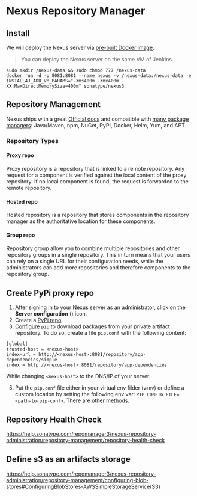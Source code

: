 # Nexus Repository Manager

## Install

We will deploy the Nexus server via [pre-built Docker image](https://hub.docker.com/r/sonatype/nexus3/).

> You can deploy the Nexus server on the same VM of Jenkins.

```shell
sudo mkdir /nexus-data && sudo chmod 777 /nexus-data
docker run -d -p 8081:8081 --name nexus -v /nexus-data:/nexus-data -e INSTALL4J_ADD_VM_PARAMS="-Xms400m -Xmx400m -XX:MaxDirectMemorySize=400m" sonatype/nexus3
```

## Repository Management

Nexus ships with a great [Official docs](https://help.sonatype.com/repomanager3/nexus-repository-administration/repository-management) and compatible with [many package managers](https://help.sonatype.com/repomanager3/nexus-repository-administration/formats): Java/Maven, npm, NuGet, PyPI, Docker, Helm, Yum, and APT.

### Repository Types

#### Proxy repo

Proxy repository is a repository that is linked to a remote repository. Any request for a component is verified against the local content of the proxy repository. If no local component is found, the request is forwarded to the remote repository.

#### Hosted repo

Hosted repository is a repository that stores components in the repository manager as the authoritative location for these components.

#### Group repo

Repository group allow you to combine multiple repositories and other repository groups in a single repository.
This in turn means that your users can rely on a single URL for their configuration needs, while the administrators can add more repositories and therefore components to the repository group.


## Create PyPi proxy repo

1. After signing in to your Nexus server as an administrator, click on the **Server configuration** (<i class="fa fa-gear"></i>) icon.
2. Create a [PyPi repo](https://help.sonatype.com/repomanager3/nexus-repository-administration/formats/pypi-repositories).
3. [Configure](https://help.sonatype.com/repomanager3/nexus-repository-administration/formats/pypi-repositories#PyPIRepositories-Download,searchandinstallpackagesusingpip) `pip` to download packages from your private artifact repository. To do so, create a file `pip.conf` with the following content:
```text
[global]
trusted-host = <nexus-host>
index-url = http://<nexus-host>:8081/repository/app-dependencies/simple
index = http://<nexus-host>:8081/repository/app-dependencies
```

While changing `<nexus-host>` to the DNS/IP of your server. 

5. Put the `pip.conf` file either in your virtual env filder (`venv`) or define a custom location by setting the following env var: `PIP_CONFIG_FILE=<path-to-pip-conf>`. There are [other methods](https://pip.pypa.io/en/stable/topics/configuration/#location).

## Repository Health Check

https://help.sonatype.com/repomanager3/nexus-repository-administration/repository-management/repository-health-check

## Define s3 as an artifacts storage

https://help.sonatype.com/repomanager3/nexus-repository-administration/repository-management/configuring-blob-stores#ConfiguringBlobStores-AWSSimpleStorageService(S3)



